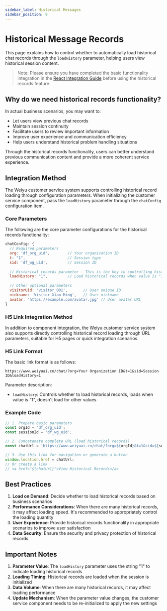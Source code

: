 ```yaml
---
sidebar_label: Historical Messages
sidebar_position: 9
---
```


# Historical Message Records

This page explains how to control whether to automatically load historical chat records through the `loadHistory` parameter, helping users view historical session content.

<!-- - Demo link: [Historical Records Demo](https://weiyuai.cn/reactdemo) -->
<!-- - Demo code: [Historical Records Example](https://github.com/Bytedesk/bytedesk-web/blob/master/examples/react-demo/src/pages/historyDemo.tsx) -->

> Note: Please ensure you have completed the basic functionality integration in the [React Integration Guide](../channel/react.md) before using the historical records feature.

## Why do we need historical records functionality?

In actual business scenarios, you may want to:

- Let users view previous chat records
- Maintain session continuity
- Facilitate users to review important information
- Improve user experience and communication efficiency
- Help users understand historical problem handling situations

Through the historical records functionality, users can better understand previous communication content and provide a more coherent service experience.

## Integration Method

The Weiyu customer service system supports controlling historical record loading through configuration parameters. When initializing the customer service component, pass the `loadHistory` parameter through the `chatConfig` configuration item.

### Core Parameters

The following are the core parameter configurations for the historical records functionality:

```javascript
chatConfig: {
  // Required parameters
  org: 'df_org_uid',        // Your organization ID
  t: "1",                   // Session type
  sid: 'df_wg_uid',         // Session ID
  
  // Historical records parameter - This is the key to controlling historical record loading
  loadHistory: "1",         // Load historical records when value is "1", don't load for other values
  
  // Other optional parameters
  visitorUid: 'visitor_001',       // User unique ID
  nickname: 'Visitor Xiao Ming',   // User nickname
  avatar: 'https://example.com/avatar.jpg' // User avatar URL
}
```

### H5 Link Integration Method

In addition to component integration, the Weiyu customer service system also supports directly controlling historical record loading through URL parameters, suitable for H5 pages or quick integration scenarios.

### H5 Link Format

The basic link format is as follows:

```text
https://www.weiyuai.cn/chat/?org=Your Organization ID&t=1&sid=Session ID&loadHistory=1
```

Parameter description:

- `loadHistory`: Controls whether to load historical records, loads when value is "1", doesn't load for other values

### Example Code

```javascript
// 1. Prepare basic parameters
const orgId = 'df_org_uid';
const sessionId = 'df_wg_uid';

// 2. Concatenate complete URL (load historical records)
const chatUrl = `https://www.weiyuai.cn/chat/?org=${orgId}&t=1&sid=${sessionId}&loadHistory=1`;

// 3. Use this link for navigation or generate a button
window.location.href = chatUrl;
// Or create a link
// <a href="${chatUrl}">View Historical Records</a>
```

## Best Practices

1. **Load on Demand**: Decide whether to load historical records based on business scenarios
2. **Performance Considerations**: When there are many historical records, it may affect loading speed. It's recommended to appropriately control the loading quantity
3. **User Experience**: Provide historical records functionality in appropriate scenarios to improve user satisfaction
4. **Data Security**: Ensure the security and privacy protection of historical records

## Important Notes

1. **Parameter Value**: The `loadHistory` parameter uses the string "1" to indicate loading historical records
2. **Loading Timing**: Historical records are loaded when the session is initialized
3. **Data Volume**: When there are many historical records, it may affect loading performance
4. **Update Mechanism**: When the parameter value changes, the customer service component needs to be re-initialized to apply the new settings

